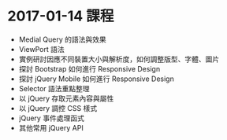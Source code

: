 # 2017-01-14 課程
- Medial Query 的語法與效果
- ViewPort 語法
- 實例研討因應不同裝置大小與解析度，如何調整版型、字體、圖片
- 探討 Bootstrap 如何進行 Responsive Design
- 探討 jQuery Mobile 如何進行 Responsive Design
- Selector 語法重點整理
- 以 jQuery 存取元素內容與屬性
- 以 jQuery 調控 CSS 樣式
- jQuery 事件處理函式
- 其他常用 jQuery API
